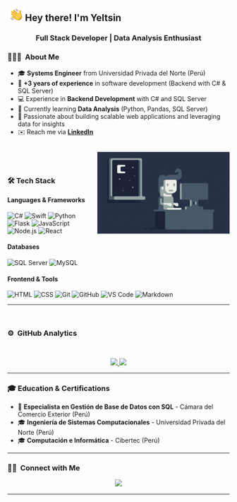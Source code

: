 <img alt="Night Coding" src="./assets/Hand%20Wave.gif" width='40' align="left"/><h2>Hey there! I'm Yeltsin</h2>

<h3 align="center">Full Stack Developer | Data Analysis Enthusiast</h3>

### 👨🏻‍💻 &nbsp;About Me

- 🎓 **Systems Engineer** from Universidad Privada del Norte (Perú)  
- 💼 **+3 years of experience** in software development (Backend with C# & SQL Server)  
- 💻 Experience in **Backend Development** with C# and SQL Server  
- 🌱 Currently learning **Data Analysis** (Python, Pandas, SQL Server)  
- 🚀 Passionate about building scalable web applications and leveraging data for insights  
- ✉️ Reach me via **[LinkedIn](https://www.linkedin.com/in/guillermo-yeltsin-baltodano-león-86938413b/)**  

\
<img alt="Night Coding" src="./assets/Night-Coding.gif" align="right"/>

<br />

### 🛠 Tech Stack  

#### **Languages & Frameworks**
![C#](https://img.shields.io/badge/C%23-239120?style=for-the-badge&logo=c-sharp&logoColor=white)
![Swift](https://img.shields.io/badge/swift-F54A2A?style=for-the-badge&logo=swift&logoColor=white)
![Python](https://img.shields.io/badge/-Python-3776AB?style=for-the-badge&logo=python&logoColor=white)
![Flask](https://img.shields.io/badge/-Flask-000?style=for-the-badge&logo=flask&logoColor=white)
![JavaScript](https://img.shields.io/badge/-JavaScript-F7DF1E?style=for-the-badge&logo=javascript&logoColor=000)
![Node.js](https://img.shields.io/badge/-Node.js-339933?style=for-the-badge&logo=node.js&logoColor=white)
![React](https://img.shields.io/badge/-React-61DAFB?style=for-the-badge&logo=react&logoColor=000)

#### **Databases**
![SQL Server](https://img.shields.io/badge/Microsoft_SQL_Server-CC2927?style=for-the-badge&logo=microsoft-sql-server&logoColor=white)
![MySQL](https://img.shields.io/badge/-MySQL-4479A1?style=for-the-badge&logo=mysql&logoColor=white)

#### **Frontend & Tools**
![HTML](https://img.shields.io/badge/-HTML5-E34F26?style=for-the-badge&logo=html5&logoColor=white)
![CSS](https://img.shields.io/badge/-CSS3-1572B6?style=for-the-badge&logo=css3)
![Git](https://img.shields.io/badge/-Git-F05032?style=for-the-badge&logo=git&logoColor=white)
![GitHub](https://img.shields.io/badge/-GitHub-181717?style=for-the-badge&logo=github)
![VS Code](https://img.shields.io/badge/-VS%20Code-007ACC?style=for-the-badge&logo=visual-studio-code)
![Markdown](https://img.shields.io/badge/-Markdown-000?style=for-the-badge&logo=markdown)

---

<br />


### ⚙️ &nbsp;GitHub Analytics
<br />
<p align="center">
<a href="https://github.com/YeltsinBL">
  <img height="180em" src="https://github-readme-stats-eight-theta.vercel.app/api?username=YeltsinBL&show_icons=true&theme=algolia&include_all_commits=true&count_private=true"/>
  <img height="180em" src="https://github-readme-stats-eight-theta.vercel.app/api/top-langs/?username=YeltsinBL&layout=compact&langs_count=8&theme=algolia"/>
</a>
</p>

---

### 🎓 Education & Certifications  

- 🏅 **Especialista en Gestión de Base de Datos con SQL** - Cámara del Comercio Exterior (Perú)
- 🎓 **Ingeniería de Sistemas Computacionales** - Universidad Privada del Norte (Perú)
- 🎓 **Computación e Informática** - Cibertec (Perú)  

---

### 🤝🏻 &nbsp;Connect with Me

<p align="center">
<a href="https://www.linkedin.com/in/guillermo-yeltsin-baltodano-león-86938413b/"><img src="https://img.shields.io/badge/-Guillermo%20Yeltsin%20Baltodano%20Le%C3%B3n-0077B5?style=flat&logo=Linkedin&logoColor=white"/></a>
<!-- <a href="mailto:"><img src="https://img.shields.io/badge/-guillermo@outlook.com-D14836?style=flat&logo=outlook&logoColor=white"/></a> -->
</p>

-----

<!--
Last Edited on: 30/07/2025

**YeltsinBL/YeltsinBL** is a ✨ _special_ ✨ repository because its `README.md` (this file) appears on your GitHub profile.

Here are some ideas to get you started:

- 🔭 I’m currently working on ...
- 🌱 I’m currently learning ...
- 👯 I’m looking to collaborate on ...
- 🤔 I’m looking for help with ...
- 💬 Ask me about ...
- 📫 How to reach me: ...
- 😄 Pronouns: ...
- ⚡ Fun fact: ...


👨🏻‍💻 I'm a Full Stack Developer.\
🎓 I have a degree in Systems Engineering from the Universidad Privada del Norte del Perú.\
✨ I have experience in backend development with C# and SQL Server.\
🌱 I’m currently learning more about Data Analysis using Python, Pandas, and SQL Server.\
✉️ &nbsp;You can contact me through my [LinkedIn account](https://www.linkedin.com/in/guillermo-yeltsin-baltodano-león-86938413b/).
-->

